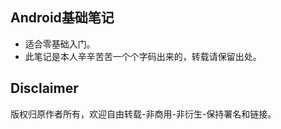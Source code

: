 
## Android基础笔记
 - 适合零基础入门。
 - 此笔记是本人辛辛苦苦一个个字码出来的，转载请保留出处。

## Disclaimer
  版权归原作者所有，欢迎自由转载-非商用-非衍生-保持署名和链接。
